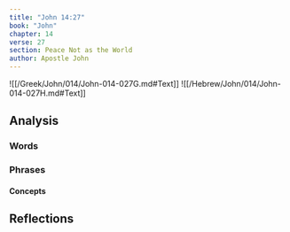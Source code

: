 ```yaml
---
title: "John 14:27"
book: "John"
chapter: 14
verse: 27
section: Peace Not as the World
author: Apostle John
---
```

![[/Greek/John/014/John-014-027G.md#Text]]
![[/Hebrew/John/014/John-014-027H.md#Text]]

## Analysis

### Words

### Phrases

#### Concepts

## Reflections
